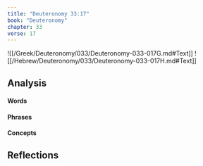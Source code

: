 ```yaml
---
title: "Deuteronomy 33:17"
book: "Deuteronomy"
chapter: 33
verse: 17
---
```

![[/Greek/Deuteronomy/033/Deuteronomy-033-017G.md#Text]]
![[/Hebrew/Deuteronomy/033/Deuteronomy-033-017H.md#Text]]

## Analysis

#### Words

#### Phrases

#### Concepts

## Reflections
